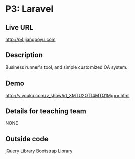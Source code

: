 # P3: Laravel

## Live URL
<http://p4.jiangboyu.com>

## Description
Business runner's tool, and simple customized OA system.

## Demo
<http://v.youku.com/v_show/id_XMTU2OTI4MTQ1Mg==.html>

## Details for teaching team
NONE

## Outside code
jQuery Library
Bootstrap Library
